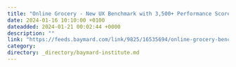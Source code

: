 ```yaml
---
title: "Online Grocery - New UX Benchmark with 3,500+ Performance Scores and 2,900+ Best Practice Examples"
date: 2024-01-16 10:10:00 +0100
dateadded: 2024-01-21 00:02:44 +0000
description: ""
link: "https://feeds.baymard.com/link/9825/16535694/online-grocery-benchmark-2024"
category:
directory: _directory/baymard-institute.md
---
```

